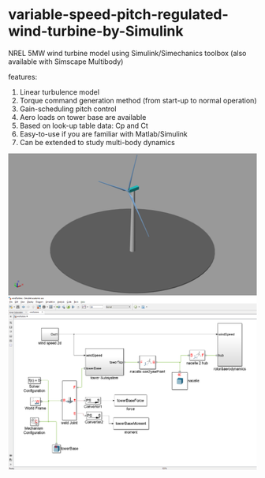 # variable-speed-pitch-regulated-wind-turbine-by-Simulink
NREL 5MW wind turbine model using Simulink/Simechanics toolbox (also available with Simscape Multibody)

features:
1) Linear turbulence model
2) Torque command generation method (from start-up to normal operation)
3) Gain-scheduling pitch control
4) Aero loads on tower base are available
5) Based on look-up table data: Cp and Ct
6) Easy-to-use if you are familiar with Matlab/Simulink
7) Can be extended to study multi-body dynamics

![Explorers view](/screenshot.png)
![Simulink blocks](/screenshot2.png)
